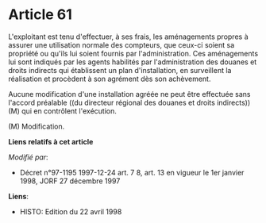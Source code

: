 # Article 61

L'exploitant est tenu d'effectuer, à ses frais, les aménagements propres à assurer une utilisation normale des compteurs, que
ceux-ci soient sa propriété ou qu'ils lui soient fournis par l'administration. Ces aménagements lui sont indiqués par les
agents habilités par l'administration des douanes et droits indirects qui établissent un plan d'installation, en surveillent
la réalisation et procèdent à son agrément dès son achèvement.

Aucune modification d'une installation agréée ne peut être effectuée sans l'accord préalable ((du directeur régional des
douanes et droits indirects)) (M) qui en contrôlent l'exécution.

(M) Modification.

**Liens relatifs à cet article**

_Modifié par_:

  - Décret n°97-1195 1997-12-24 art. 7 8, art. 13 en vigueur le 1er janvier 1998, JORF 27 décembre 1997

**Liens**:

  - HISTO: Edition du 22 avril 1998
